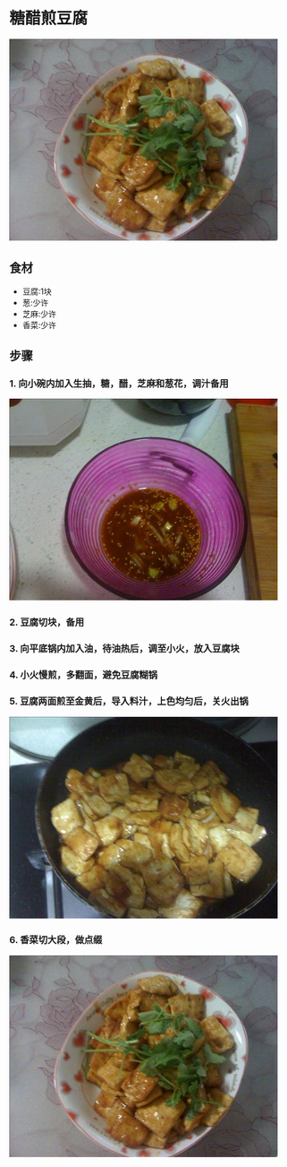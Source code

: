 糖醋煎豆腐
===============================
![糖醋煎豆腐](2016-03-19-tang-cu-jian-dou-fu-02.jpg)


## 食材 ##
* 豆腐:1块
* 葱:少许
* 芝麻:少许
* 香菜:少许


## 步骤 ##
### 1. 向小碗内加入生抽，糖，醋，芝麻和葱花，调汁备用  ###
![糖醋煎豆腐](2016-03-19-tang-cu-jian-dou-fu-00.jpg)


### 2. 豆腐切块，备用 ###


### 3. 向平底锅内加入油，待油热后，调至小火，放入豆腐块 ###


### 4. 小火慢煎，多翻面，避免豆腐糊锅 ###


### 5. 豆腐两面煎至金黄后，导入料汁，上色均匀后，关火出锅 ###
![糖醋煎豆腐](2016-03-19-tang-cu-jian-dou-fu-01.jpg)


### 6. 香菜切大段，做点缀 ###


![糖醋煎豆腐](2016-03-19-tang-cu-jian-dou-fu-02.jpg)
